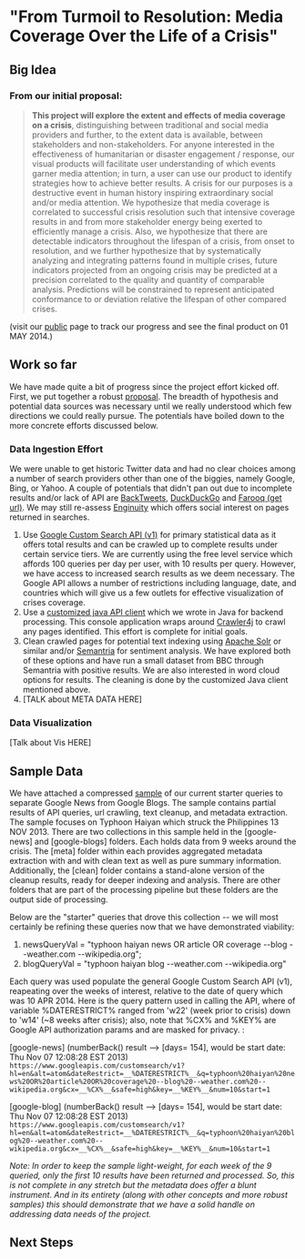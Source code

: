 
# "From Turmoil to Resolution: Media Coverage Over the Life of a Crisis"

## Big Idea

### From our initial proposal:

>__This project will explore the extent and effects of media coverage on a crisis__, distinguishing between traditional and social media providers and further, to the extent data is available, between stakeholders and non-stakeholders. For anyone interested in the effectiveness of humanitarian or disaster engagement / response, our visual products will facilitate user understanding of which events garner media attention; in turn, a user can use our product to identify strategies how to achieve better results. A crisis for our purposes is a destructive event in human history inspiring extraordinary social and/or media attention. We hypothesize that media coverage is correlated to successful crisis resolution such that intensive coverage results in and from more stakeholder energy being exerted to efficiently manage a crisis. Also, we hypothesize that there are detectable indicators throughout the lifespan of a crisis, from onset to resolution, and we further hypothesize that by systematically analyzing and integrating patterns found in multiple crises, future indicators projected from an ongoing crisis may be predicted at a precision correlated to the quality and quantity of comparable analysis. Predictions will be constrained to represent anticipated conformance to or deviation relative the lifespan of other compared crises.

(visit our [public](http://www.crisiscoverage.info) page to track our progress and see the final product on 01 MAY 2014.)

## Work so far
We have made quite a bit of progress since the project effort kicked off. First, we put together a robust [proposal](assets/proposal_dalal_hatfield_johns.pdf). The breadth of hypothesis and potential data sources was necessary until we really understood which few directions we could really pursue. The potentials have boiled down to the more concrete efforts discussed below.

### Data Ingestion Effort
We were unable to get historic Twitter data and had no clear choices among a number of search providers other than one of the biggies, namely Google, Bing, or Yahoo. A couple of potentials that didn't pan out due to incomplete results and/or lack of API are [BackTweets](http://backtweets.com), [DuckDuckGo](http://duckduckgo.com) and [Farooq (get url)](). We may still re-assess [Enginuity](http://theenginuity.com/) which offers social interest on pages returned in searches.
1. Use [Google Custom Search API (v1)](https://developers.google.com/custom-search/docs/overview) for primary statistical data as it offers total results and can be crawled up to complete results under certain service tiers. We are currently using the free level service which affords 100 queries per day per user, with 10 results per query. However, we have access to increased search results as we deem necessary. The Google API allows a number of restrictions including language, date, and countries which will give us a few outlets for effective visualization of crises coverage.
2. Use a [customized java API client](https://github.com/lukehatfield/crisiscoverage.info/tree/master/crisis-crawler/src/main/java/info/crisiscoverage/crawler) which we wrote in Java for backend processing. This console application wraps around [Crawler4j](http://code.google.com/p/crawler4j/) to crawl any pages identified. This effort is complete for initial goals.
3. Clean crawled pages for potential text indexing using [Apache Solr](https://lucene.apache.org/solr/‎) or similar and/or [Semantria](http://semantria.com/) for sentiment analysis. We have explored both of these options and have run a small dataset from BBC through Semantria with positive results. We are also interested in word cloud options for results. The cleaning is done by the customized Java client mentioned above.
4. [TALK about META DATA HERE]


### Data Visualization

[Talk about Vis HERE]

## Sample Data
We have attached a compressed [sample](data/haiyan/haiyan-9-week-sample.7z) of our current starter queries to separate Google News from Google Blogs. The sample contains partial results of API queries, url crawling, text cleanup, and metadata extraction. The sample focuses on Typhoon Haiyan which struck the Philippines 13 NOV 2013. There are two collections in this sample held in the [google-news] and [google-blogs] folders. Each holds data from 9 weeks around the crisis. The [meta] folder within each provides aggregated metadata extraction with and with clean text as well as pure summary information. Additionally, the [clean] folder contains a stand-alone version of the cleanup results, ready for deeper indexing and analysis. There are other folders that are part of the processing pipeline but these folders are the output side of processing.

Below are the "starter" queries that drove this collection -- we will most certainly be refining these queries now that we have demonstrated viability:  
1. newsQueryVal = "typhoon haiyan news OR article OR coverage --blog --weather.com --wikipedia.org";  
2. blogQueryVal =  "typhoon haiyan blog --weather.com --wikipedia.org"

Each query was used populate the general Google Custom Search API (v1), reapeating over the weeks of interest, relative to the date of query which was 10 APR 2014. Here is the query pattern used in calling the API, where of variable %DATERESTRICT% ranged from 'w22' (week prior to crisis) down to 'w14' (~8 weeks after crisis); also, note that %CX% and %KEY% are Google API authorization params and are masked for privacy. :

[google-news] (numberBack() result --> [days= 154], would be start date: Thu Nov 07 12:08:28 EST 2013)  
```https://www.googleapis.com/customsearch/v1?hl=en&alt=atom&dateRestrict=__%DATERESTRICT%__&q=typhoon%20haiyan%20news%20OR%20article%20OR%20coverage%20--blog%20--weather.com%20--wikipedia.org&cx=__%CX%__&safe=high&key=__%KEY%__&num=10&start=1```

[google-blog] (numberBack() result --> [days= 154], would be start date: Thu Nov 07 12:08:28 EST 2013)  
```https://www.googleapis.com/customsearch/v1?hl=en&alt=atom&dateRestrict=__%DATERESTRICT%__&q=typhoon%20haiyan%20blog%20--weather.com%20--wikipedia.org&cx=__%CX%__&safe=high&key=__%KEY%__&num=10&start=1```  

_Note: In order to keep the sample light-weight, for each week of the 9 queried, only the first 10 results have been returned and processed. So, this is not complete in any stretch but the metadata does offer a blunt instrument. And in its entirety (along with other concepts and more robust samples) this should demonstrate that we have a solid handle on addressing data needs of the project._ 

## Next Steps

